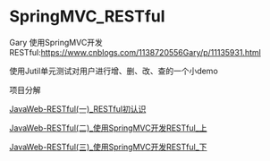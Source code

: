 # SpringMVC_RESTful
Gary 使用SpringMVC开发RESTful:https://www.cnblogs.com/1138720556Gary/p/11135931.html

使用Jutil单元测试对用户进行增、删、改、查的一个小demo

项目分解
 
 
<a href="https://www.cnblogs.com/1138720556Gary/p/11135931.html">JavaWeb-RESTful(一)_RESTful初认识</a>

<a href="https://www.cnblogs.com/1138720556Gary/p/11441219.html">JavaWeb-RESTful(二)_使用SpringMVC开发RESTful_上</a>

<a href="https://www.cnblogs.com/1138720556Gary/p/11493169.html">JavaWeb-RESTful(三)_使用SpringMVC开发RESTful_下</a>
